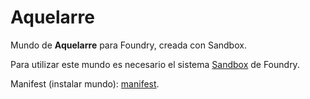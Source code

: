# Aquelarre

Mundo de **Aquelarre** para Foundry, creada con Sandbox.

Para utilizar este mundo es necesario el sistema [Sandbox](https://gitlab.com/rolnl/sandbox-system-builder/-/tree/master) de Foundry.

Manifest (instalar mundo): [manifest](https://raw.githubusercontent.com/Luvero-1/foundryvtt-aquelarre/main/world.json).

